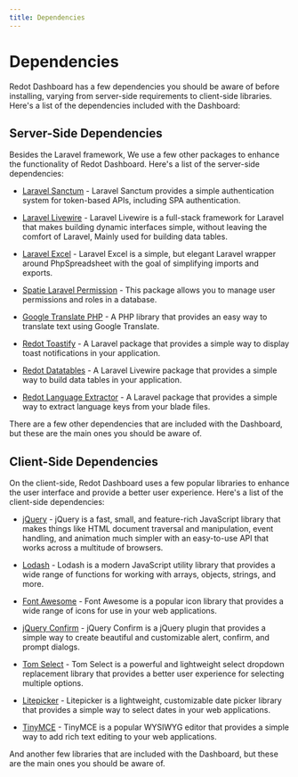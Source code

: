 ```yaml
---
title: Dependencies
---
```


# Dependencies

Redot Dashboard has a few dependencies you should be aware of before installing, varying from server-side requirements to client-side libraries. Here's a list of the dependencies included with the Dashboard:

## Server-Side Dependencies

Besides the Laravel framework, We use a few other packages to enhance the functionality of Redot Dashboard. Here's a list of the server-side dependencies:

- [Laravel Sanctum](https://laravel.com/docs/8.x/sanctum) - Laravel Sanctum provides a simple authentication system for token-based APIs, including SPA authentication.

- [Laravel Livewire](https://livewire.laravel.com/) - Laravel Livewire is a full-stack framework for Laravel that makes building dynamic interfaces simple, without leaving the comfort of Laravel, Mainly used for building data tables.

- [Laravel Excel](https://docs.laravel-excel.com/3.1/) - Laravel Excel is a simple, but elegant Laravel wrapper around PhpSpreadsheet with the goal of simplifying imports and exports.

- [Spatie Laravel Permission](https://spatie.be/docs/laravel-permission/v5/introduction) - This package allows you to manage user permissions and roles in a database.

- [Google Translate PHP](https://github.com/Stichoza/google-translate-php) - A PHP library that provides an easy way to translate text using Google Translate.

- [Redot Toastify](https://github.com/redot-src/laravel-toastify) - A Laravel package that provides a simple way to display toast notifications in your application.

- [Redot Datatables](https://github.com/redot-src/livewire-datatable) - A Laravel Livewire package that provides a simple way to build data tables in your application.

- [Redot Language Extractor](https://github.com/redot-src/laravel-lang-extractor) - A Laravel package that provides a simple way to extract language keys from your blade files.

There are a few other dependencies that are included with the Dashboard, but these are the main ones you should be aware of.

## Client-Side Dependencies

On the client-side, Redot Dashboard uses a few popular libraries to enhance the user interface and provide a better user experience. Here's a list of the client-side dependencies:

- [jQuery](https://jquery.com/) - jQuery is a fast, small, and feature-rich JavaScript library that makes things like HTML document traversal and manipulation, event handling, and animation much simpler with an easy-to-use API that works across a multitude of browsers.

- [Lodash](https://lodash.com/) - Lodash is a modern JavaScript utility library that provides a wide range of functions for working with arrays, objects, strings, and more.

- [Font Awesome](https://fontawesome.com/) - Font Awesome is a popular icon library that provides a wide range of icons for use in your web applications.

- [jQuery Confirm](https://craftpip.github.io/jquery-confirm/) - jQuery Confirm is a jQuery plugin that provides a simple way to create beautiful and customizable alert, confirm, and prompt dialogs.

- [Tom Select](https://tom-select.js.org/) - Tom Select is a powerful and lightweight select dropdown replacement library that provides a better user experience for selecting multiple options.

- [Litepicker](https://wakirin.github.io/Litepicker/) - Litepicker is a lightweight, customizable date picker library that provides a simple way to select dates in your web applications.

- [TinyMCE](https://www.tiny.cloud/) - TinyMCE is a popular WYSIWYG editor that provides a simple way to add rich text editing to your web applications.

And another few libraries that are included with the Dashboard, but these are the main ones you should be aware of.
